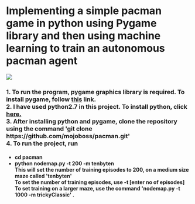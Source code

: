 
<h1>Implementing  a simple pacman game in python using Pygame library and then using machine learning to train an autonomous pacman agent</h1>
<img src = "https://goo.gl/Q5XHkd"/>

<h3>1. To run the program, pygame graphics library is required. To install pygame, follow 
<a href = "http://www.pygame.org/download.shtml">this</a> link. <br/>
2. I have used python2.7 in this project. To install python, click   <a href = "https://www.python.org/downloads/">here.</a><br/>
3. After installing python and pygame, clone the repository using the command 'git clone https://github.com/mojoboss/pacman.git' </br>
4. To run the project, run
</h3>
<h4> 
<ul>
<li>cd pacman</li>
<li>python nodemap.py -t 200 -m tenbyten </li>
This will set the number of training episodes to 200, on a medium size maze called 'tenbyten'<br/>
To set the number of training episodes, use -t [enter no of episodes] <br/>
To set training on a larger maze,  use the command 'nodemap.py -t 1000 -m trickyClassic' .<br/>

</ul>
</h4>
